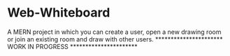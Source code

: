 # Web-Whiteboard

A MERN project in which you can create a user, open a new drawing room or join an existing room and draw with other users.
********************** WORK IN PROGRESS **********************
